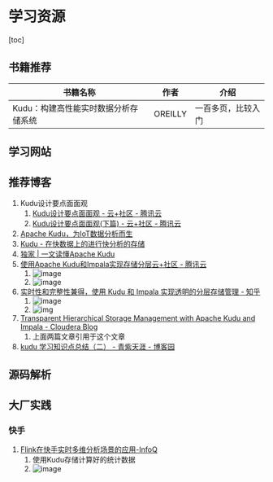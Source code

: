 # 学习资源

[toc]

## 书籍推荐

| 书籍名称                             | 作者    | 介绍               |
| ------------------------------------ | ------- | ------------------ |
| Kudu：构建高性能实时数据分析存储系统 | OREILLY | 一百多页，比较入门 |

## 学习网站



## 推荐博客

1. Kudu设计要点面面观	
   1. [Kudu设计要点面面观 - 云+社区 - 腾讯云](https://cloud.tencent.com/developer/article/1466599)
   2. [Kudu设计要点面面观(下篇) - 云+社区 - 腾讯云](https://cloud.tencent.com/developer/article/1474797)
2. [Apache Kudu，为IoT数据分析而生](https://mp.weixin.qq.com/s?src=11&timestamp=1593421225&ver=2429&signature=qzYAKRwWnHU3OABp8UxbwJ4U7k2sgLoCHbXvTRJlEB5M0qQT5vbMRVWtKeCySNKw4FYdH1x-90TPnJWCVGZYsgRmMd1a56RtXrsMB1xs9ogXfo3uWKi5WhCXgPSiIjaW&new=1)
3. [Kudu - 在快数据上的进行快分析的存储](https://mp.weixin.qq.com/s?src=3&timestamp=1593421225&ver=1&signature=4putQRh8Rutv7B2eWEeOIzqYO98B-CnsI2uCh*dqbxBBh0NztVKvUA0idWg3vIVaJQf1TYnibCAyUdjMN7yzbGOE2ZPln*-HJh*uAzS9M7s6gbbKUfLEpasjHIcB19tJmiRsCBxsqX*CYkvuj7Uh4Q==)
4. [独家 | 一文读懂Apache Kudu](https://mp.weixin.qq.com/s?src=3&timestamp=1593421225&ver=1&signature=4putQRh8Rutv7B2eWEeOIzqYO98B-CnsI2uCh*dqbxBBh0NztVKvUA0idWg3vIVaJQf1TYnibCAyUdjMN7yzbGOE2ZPln*-HJh*uAzS9M7s6gbbKUfLEpasjHIcB19tJmiRsCBxsqX*CYkvuj7Uh4Q==)
5. [使用Apache Kudu和Impala实现存储分层云+社区 - 腾讯云](https://cloud.tencent.com/developer/article/1491021)
   1. ![image](https://static.lovedata.net/20-07-01-1473785748a74eb7845cd870fb94f669.png-wm)
   2. ![image](https://static.lovedata.net/20-07-01-46032420ebcbf3acd4cf128a72959940.png-wm)
6. [实时性和完整性兼得，使用 Kudu 和 Impala 实现透明的分层存储管理 - 知乎](https://zhuanlan.zhihu.com/p/65593795)
   1. ![image](https://static.lovedata.net/20-07-01-65cd8415e6bef8d4f271513ee3e8684a.png-wm)
   2. ![img](https://pic2.zhimg.com/80/v2-33b5bf60f20f7e800e890fa3c40d18b5_720w.png)
7. [Transparent Hierarchical Storage Management with Apache Kudu and Impala - Cloudera Blog](https://blog.cloudera.com/transparent-hierarchical-storage-management-with-apache-kudu-and-impala/)
   1. 上面两篇文章引用于这个文章
8. [kudu 学习知识点总结（二） - 青紫天涯 - 博客园](https://www.cnblogs.com/wcgstudy/p/11273804.html)



## 源码解析



## 大厂实践

### 快手

1. [Flink在快手实时多维分析场景的应用-InfoQ](https://www.infoq.cn/article/Zkz1vpE3QGYfRUTb6PcM)
   1. 使用Kudu存储计算好的统计数据
   2. ![image](https://static.lovedata.net/20-07-08-d0550e4e2ad21f7fba9e873a1fe5d44f.png-wm)